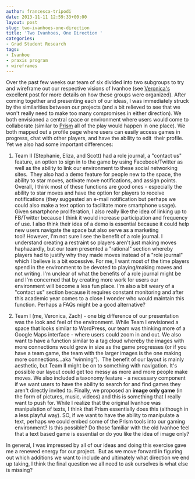 ```yaml
---
author: francesca-tripodi
date: 2013-11-11 12:59:33+00:00
layout: post
slug: two-ivanhoes-one-direction
title: 'Two Ivanhoes, One Direction '
categories:
- Grad Student Research
tags:
- Ivanhoe
- praxis program
- wireframes
---
```


Over the past few weeks our team of six divided into two subgroups to try and wireframe out our respective visions of Ivanhoe (see [Veronica's](http://www.scholarslab.org/grad-student-research/thinking-through-doing-while-losing-my-marbles/) excellent post for more details on how these groups were organized). After coming together and presenting each of our ideas, I was immediately struck by the similarities between our projects (and a bit relieved to see that we won't really need to make too many compromises in either direction). We both envisioned a central space or environment where users would come to collaborate (similar to [Prism](http://prism.scholarslab.org/pages/about) all of the play would happen in one place). We both mapped out a profile page where users can easily access games in progress, chat with other players, and have the ability to edit  their profile. Yet we also had some important differences:

1. Team II (Stephanie, Eliza, and Scott) had a role journal, a "contact us" feature, an option to sign in to the game by using Facebook/Twitter as well as the ability to link our environment to these social networking sites.  They also had a demo feature for people new to the space, the ability to star moves, activate move notifications, and assign points. Overall, I think most of these functions are good ones - especially the ability to star moves and have the option for players to receive notifications (they suggested an e-mail notification but perhaps we could also make a text option to facilitate more smartphone usage). Given smartphone proliferation, I also really like the idea of linking up to FB/Twitter because I think it would increase participation and frequency of use. I also think their idea of a demo is essential because it could help new users navigate the space but also serve as a marketing tool! However, I'm not sure I see the benefit of a role journal. I understand creating a restraint so players aren't just making moves haphazardly, but our team presented a "rational" section whereby players had to justify why they made moves instead of a "role journal" which I believe is a bit excessive. For me, I want most of the time players spend in the environment to be devoted to playing/making moves and not writing. I'm unclear of what the benefits of a role journal might be and I'm concerned that by creating more work for users our environment will become a less fun place. I'm also a bit weary of a "contact us" section because it requires constant monitoring and after this academic year comes to a close I wonder who would maintain this function. Perhaps a FAQs might be a good alternative?

2. Team I (me, Veronica, Zach) - one big difference of our presentation was the look and feel of the environment. While Team I envisioned a space that looks similar to WordPress, our team was thinking more of a Google Maps interface - where users could zoom in and out. We also want to have a function similar to a tag cloud whereby the images with more connections would grow in size as the game progresses (or if you have a team game, the team with the larger images is the one making more connections...aka "winning").  The benefit of our layout is mainly aesthetic, but Team II might be on to something with navigation. It's possible our layout could get too messy as more and more people make moves. We also included a taxonomy feature - a necessary component if we want users to have the ability to search for and find games they aren't directly invited to. Finally, we proposed an **image only game** (in the form of pictures, music, videos) and this is something that I really want to push for. While I realize that the original Ivanhoe was manipulation of texts, I think that Prism essentially does this (although in a less playful way). SO, if we want to have the ability to manipulate a text, perhaps we could embed some of the Prism tools into our gaming environment? Is this possible? Do those familiar with the old Ivanhoe feel that a text based game is essential or do you like the idea of image only?

In general, I was impressed by all of our ideas and doing this exercise gave me a renewed energy for our project.  But as we move forward in figuring out which additions we want to include and ultimately what direction we end up taking, I think the final question we all need to ask ourselves is what else is missing?
